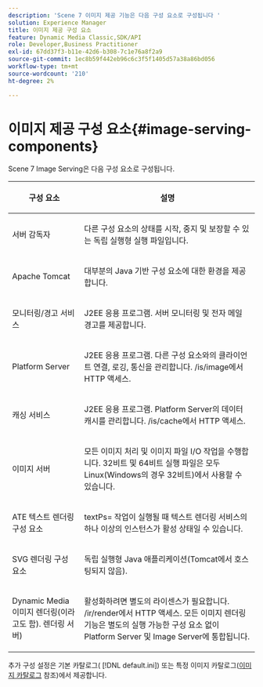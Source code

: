 ```yaml
---
description: 'Scene 7 이미지 제공 기능은 다음 구성 요소로 구성됩니다 '
solution: Experience Manager
title: 이미지 제공 구성 요소
feature: Dynamic Media Classic,SDK/API
role: Developer,Business Practitioner
exl-id: 67dd37f3-b11e-42d6-b308-7c1e76a8f2a9
source-git-commit: 1ec8b59f442eb96c6c3f5f1405d57a38a86bd056
workflow-type: tm+mt
source-wordcount: '210'
ht-degree: 2%

---
```


# 이미지 제공 구성 요소{#image-serving-components}

Scene 7 Image Serving은 다음 구성 요소로 구성됩니다.

<table id="table_534AF33FE5C4453EACAE0DF35E8E3B63"> 
 <thead> 
  <tr> 
   <th colname="col1" class="entry"> <p>구성 요소 </p> </th> 
   <th colname="col2" class="entry"> <p>설명 </p> </th> 
  </tr>
 </thead>
 <tbody> 
  <tr> 
   <td colname="col1"> <p>서버 감독자 </p> </td> 
   <td colname="col2"> <p>다른 구성 요소의 상태를 시작, 중지 및 보장할 수 있는 독립 실행형 실행 파일입니다. </p> </td> 
  </tr> 
  <tr> 
   <td colname="col1"> <p>Apache Tomcat </p> </td> 
   <td colname="col2"> <p>대부분의 Java 기반 구성 요소에 대한 환경을 제공합니다. </p> </td> 
  </tr> 
  <tr> 
   <td colname="col1"> <p>모니터링/경고 서비스 </p> </td> 
   <td colname="col2"> <p>J2EE 응용 프로그램. 서버 모니터링 및 전자 메일 경고를 제공합니다. </p> </td> 
  </tr> 
  <tr> 
   <td colname="col1"> <p>Platform Server </p> </td> 
   <td colname="col2"> <p>J2EE 응용 프로그램. 다른 구성 요소와의 클라이언트 연결, 로깅, 통신을 관리합니다. <span class="filepath"> /is/image</span>에서 HTTP 액세스. </p> </td> 
  </tr> 
  <tr> 
   <td colname="col1"> <p>캐싱 서비스 </p> </td> 
   <td colname="col2"> <p>J2EE 응용 프로그램. Platform Server의 데이터 캐시를 관리합니다. /is/cache에서 HTTP 액세스. </p> </td> 
  </tr> 
  <tr> 
   <td colname="col1"> <p>이미지 서버 </p> </td> 
   <td colname="col2"> <p>모든 이미지 처리 및 이미지 파일 I/O 작업을 수행합니다. 32비트 및 64비트 실행 파일은 모두 Linux(Windows의 경우 32비트)에서 사용할 수 있습니다. </p> </td> 
  </tr> 
  <tr> 
   <td colname="col1"> <p>ATE 텍스트 렌더링 구성 요소 </p> </td> 
   <td colname="col2"> <p><span class="codeph"> textPs=</span> 작업이 실행될 때 텍스트 렌더링 서비스의 하나 이상의 인스턴스가 활성 상태일 수 있습니다. </p> </td> 
  </tr> 
  <tr> 
   <td colname="col1"> <p>SVG 렌더링 구성 요소 </p> </td> 
   <td colname="col2"> <p>독립 실행형 Java 애플리케이션(Tomcat에서 호스팅되지 않음). </p> </td> 
  </tr> 
  <tr> 
   <td colname="col1"> <p>Dynamic Media 이미지 렌더링(이라고도 함). 렌더링 서버) </p> </td> 
   <td colname="col2"> <p>활성화하려면 별도의 라이센스가 필요합니다. <span class="filepath"> /ir/render</span>에서 HTTP 액세스. 모든 이미지 렌더링 기능은 별도의 실행 가능한 구성 요소 없이 Platform Server 및 Image Server에 통합됩니다. </p> </td> 
  </tr> 
 </tbody> 
</table>

추가 구성 설정은 기본 카탈로그( [!DNL default.ini]) 또는 특정 이미지 카탈로그([이미지 카탈로그](../../is-api/image-catalog/image-serving-api-ref/c-image-catalog-reference/c-overview/c-overview.md#concept-9ce2b6a133de45f783e95cabc5810ac3) 참조)에서 제공합니다.
